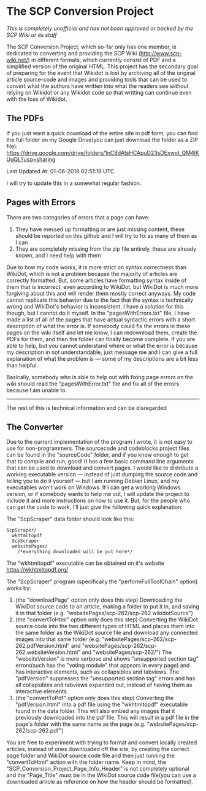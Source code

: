 # The SCP Conversion Project
*This is completely unofficial and has not been approved or backed by the SCP Wiki or its staff*

The SCP Conversion Project, which so-far only has one member, is dedicated to converting and providing the SCP Wiki (http://www.scp-wiki.net/) in different formats, which currently consist of PDF and a simplified version of the original HTML. This project has the secondary goal of preparing for the event that Wikidot is lost by archiving all of the original article source-code and images and providing tools that can be used to convert what the authors have written into what the readers see without relying on Wikidot or any Wikidot code so that writting can continue even with the loss of Wikidot.

## The PDFs
If you just want a quick download of the entire site in pdf form, you can find the full folder on my Google Drive(you can just download the folder as a ZIP file): https://drive.google.com/drive/folders/1nC8dAtsHCApuD23sDExwot_QM4lKUqQL?usp=sharing

Last Updated At: 01-06-2018 02:51:18 UTC

I will try to update this in a somewhat regular fashion.

## Pages with Errors
There are two categories of errors that a page can have:
1. They have messed up formatting or are just missing content, these should be reported on this github and I will try to fix as many of them as I can
1. They are completely missing from the zip file entirely, these are already known, and I need help with them

Due to how my code works, it is more strict on syntax correctness than WikiDot, which is not a problem because the majority of articles are correctly formatted. But, some articles have formatting syntax inside of them that is incorrect, even according to WikiDot, but WikiDot is much more forgiving about this and will render them mostly correct anyways. My code cannot replicate this behavior due to the fact that the syntax is technically wrong and WikiDot's behavior is inconsistent. I have a solution for this though, but I cannot do it myself. In the "pagesWithErrors.txt" file, I have made a list of all of the pages that have actual syntactic errors with a short description of what the error is. If somebody could fix the errors in these pages on the wiki itself and let me know, I can redownload them, create the PDFs for them, and then the folder can finally become complete. If you are able to help, but you cannot understand where or what the error is because my description in not understandable, just message me and I can give a full explanation of what the problem is — some of my descriptions are a bit less than helpful.

Basically, somebody who is able to help out with fixing page errors on the wiki should read the "pagesWithError.txt" file and fix all of the errors because I am unable to.

--------------

The rest of this is technical information and can be disregarded

## The Converter
Due to the current implementation of the program I wrote, it is not easy to use for non-programmers. The sourcecode and codeblocks project files can be found in the "sourceCode" folder, and if you know enough to get that to compile and run, good! It has a few basic command line arguments that can be used to download and convert pages. I would like to distribute a working executable version — instead of just dumping the source code and telling you to do it yourself — but I am running Debian Linux, and my executables won't work on Windows. If I can get a working Windows version, or if somebody wants to help me out, I will update the project to include it and more instructions on how to use it. But, for the people who can get the code to work, I'll just give the following quick explanation:

The "ScpScraper" data folder should look like this:
```
ScpScraper/
  wkhtmltopdf
  ScpScraper
  websitePages/
    /*everything downloaded will be put here*/
```
The "wkhtmltopdf" executable can be obtained on it's website https://wkhtmltopdf.org/

The "ScpScraper" program (specifically the "performFullToolChain" option) works by:
1. (the "downloadPage" option only does this step) Downloading the WikiDot source code to an article, making a folder to put it in, and saving it in that folder (e.g. "websitePages/scp-262/scp-262.wikidotSource")
1. (the "convertToHtml" option only does this step) Converting the WikiDot source code into the two different types of HTML and places them into the same folder as the WikiDot source file and download any connected images into that same folder (e.g. "websitePages/scp-262/scp-262.pdfVersion.html" and "websitePages/scp-262/scp-262.websiteVersion.html" and "websitePages/scp-262/<imageFile>") The "websiteVersion" is more verbose and shows "unsupported section tag" errors(such has the "voting module" that appears in every page) and has interactive elements, such as collapsibles and tabviews. The "pdfVersion" suppresses the "unsupported section tag" errors and has all collapsibles and tabviews expanded out, instead of having them as interactive elements.
1. (the "convertToPdf" option only does this step) Converting the "pdfVersion.html" into a pdf file using the "wkhtmltopdf" executable found in the data folder. This will also embed any images that it previously downloaded into the pdf file. This will result in a pdf file in the page's folder with the same name as the page (e.g. "websitePages/scp-262/scp-262.pdf")

You are free to experiment with trying to format and convert locally created articles, instead of ones downloaded off the site, by creating the correct page folder and WikiDot source code file and then just running the "convertToHtml" action with the folder name. Keep in mind, the "SCP_Conversion_Project_Page_Info_Header" is not completely optional and the "Page_Title" must be in the WikiDot source code file(you can use a downloaded article as reference on how the header should be formatted).
 




